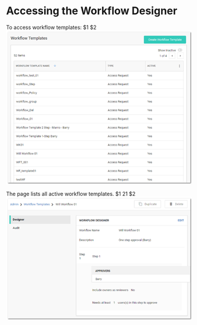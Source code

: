 [title]: # (Accessing the Workflow Designer)
[tags]: # (Workflow)
[priority]: # (1000)

# Accessing the Workflow Designer

To access workflow templates:
$1
$2
   ![1556292201719](images/1556292201719.png)

   The page lists all active workflow templates.
$1
$2$1
$2
   ![1556292350301](images/1556292350301.png)
